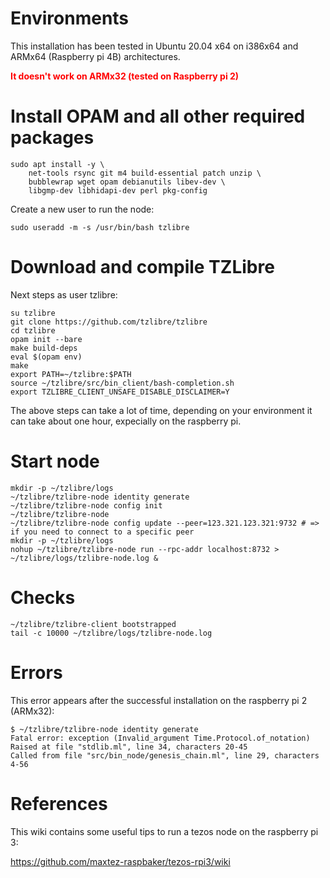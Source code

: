 # Environments
This installation has been tested in Ubuntu 20.04 x64 on i386x64 and ARMx64 (Raspberry pi 4B) architectures.

<span style="color:red">__It doesn't work on ARMx32 (tested on Raspberry pi 2)__</span>

# Install OPAM and all other required packages
```
sudo apt install -y \
    net-tools rsync git m4 build-essential patch unzip \
    bubblewrap wget opam debianutils libev-dev \
    libgmp-dev libhidapi-dev perl pkg-config
```
Create a new user to run the node:
```
sudo useradd -m -s /usr/bin/bash tzlibre
```
# Download and compile TZLibre
Next steps as user tzlibre:
```
su tzlibre
git clone https://github.com/tzlibre/tzlibre
cd tzlibre
opam init --bare
make build-deps
eval $(opam env)
make
export PATH=~/tzlibre:$PATH
source ~/tzlibre/src/bin_client/bash-completion.sh
export TZLIBRE_CLIENT_UNSAFE_DISABLE_DISCLAIMER=Y
```
The above steps can take a lot of time, depending on your environment it can take about one hour, expecially on the raspberry pi.
# Start node
```
mkdir -p ~/tzlibre/logs
~/tzlibre/tzlibre-node identity generate
~/tzlibre/tzlibre-node config init
~/tzlibre/tzlibre-node
~/tzlibre/tzlibre-node config update --peer=123.321.123.321:9732 # => if you need to connect to a specific peer
mkdir -p ~/tzlibre/logs
nohup ~/tzlibre/tzlibre-node run --rpc-addr localhost:8732 > ~/tzlibre/logs/tzlibre-node.log &
```
# Checks
```
~/tzlibre/tzlibre-client bootstrapped
tail -c 10000 ~/tzlibre/logs/tzlibre-node.log
```
# Errors
This error appears after the successful installation on the raspberry pi 2 (ARMx32):
```
$ ~/tzlibre/tzlibre-node identity generate
Fatal error: exception (Invalid_argument Time.Protocol.of_notation)
Raised at file "stdlib.ml", line 34, characters 20-45
Called from file "src/bin_node/genesis_chain.ml", line 29, characters 4-56
```
# References
This wiki contains some useful tips to run a tezos node on the raspberry pi 3:

https://github.com/maxtez-raspbaker/tezos-rpi3/wiki